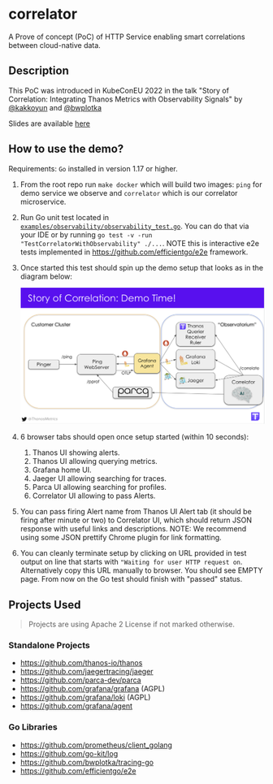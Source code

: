 # correlator

A Prove of concept (PoC) of HTTP Service enabling smart correlations between cloud-native data.

## Description

This PoC was introduced in KubeConEU 2022 in the talk "Story of Correlation:
Integrating Thanos Metrics with Observability Signals" by [@kakkoyun](https://github.com/kakkoyun) and [@bwplotka](https://github.com/bwplotka)

Slides are available [here](https://docs.google.com/presentation/d/1FvMqgD5jL5_eoUs6CgIFiBS06U0Ge1CBSXZKz26fsac/edit#slide=id.ge46fc27f71_0_52)

## How to use the demo?

Requirements: `Go` installed in version 1.17 or higher.

1. From the root repo run `make docker` which will build two images: `ping` for demo service we observe and `correlator` which is our correlator microservice.

2. Run Go unit test located in [`examples/observability/observability_test.go`](https://github.com/bwplotka/correlator/blob/main/examples/observability/observability_test.go#L28). You can do that via your IDE or by running `go test -v -run "TestCorrelatorWithObservability" ./...`. NOTE this is interactive e2e tests implemented in https://github.com/efficientgo/e2e framework.

3. Once started this test should spin up the demo setup that looks as in the diagram below:

    ![diagram](corrsetup.png)

4. 6 browser tabs should open once setup started (within 10 seconds):
   1. Thanos UI showing alerts.
   2. Thanos UI allowing querying metrics.
   3. Grafana home UI.
   4. Jaeger UI allowing searching for traces.
   5. Parca UI allowing searching for profiles.
   6. Correlator UI allowing to pass Alerts.
5. You can pass firing Alert name from Thanos UI Alert tab (it should be firing after minute or two) to Correlator UI, which should return JSON response with useful links and descriptions. NOTE: We recommend using some JSON prettify Chrome plugin for link formatting.
6. You can cleanly terminate setup by clicking on URL provided in test output on line that starts with `"Waiting for user HTTP request on`. Alternatively copy this URL manually to browser. You should see EMPTY page. From now on the Go test should finish with "passed" status.

## Projects Used

> Projects are using Apache 2 License if not marked otherwise.

### Standalone Projects

* https://github.com/thanos-io/thanos
* https://github.com/jaegertracing/jaeger
* https://github.com/parca-dev/parca
* https://github.com/grafana/grafana (AGPL)
* https://github.com/grafana/loki (AGPL)
* https://github.com/grafana/agent

### Go Libraries

* https://github.com/prometheus/client_golang
* https://github.com/go-kit/log
* https://github.com/bwplotka/tracing-go
* https://github.com/efficientgo/e2e
